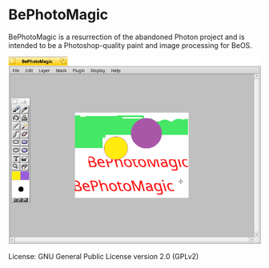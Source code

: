 BePhotoMagic
============

BePhotoMagic is a resurrection of the abandoned Photon project and is intended to be a Photoshop-quality paint and image processing for BeOS.

![BePhotoMagic screenshot](Screenshot.png "BePhotoMagic")

License: GNU General Public License version 2.0 (GPLv2)
